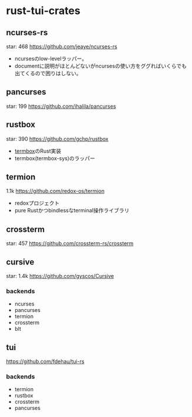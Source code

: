 # rust-tui-crates
## ncurses-rs
star: 468
https://github.com/jeaye/ncurses-rs

- ncursesのlow-levelラッパー。
- documentに説明がほとんどないがncursesの使い方をググればいくらでも出てくるので困りはしない。

## pancurses
star: 199
https://github.com/ihalila/pancurses

## rustbox
star: 390
https://github.com/gchp/rustbox

- [termbox](https://github.com/nsf/termbox)のRust実装
- termbox(termbox-sys)のラッパー


## termion
1.1k
https://github.com/redox-os/termion

- redoxプロジェクト
- pure Rustかつbindlessなterminal操作ライブラリ

## crossterm
star: 457
https://github.com/crossterm-rs/crossterm


## cursive
star: 1.4k
https://github.com/gyscos/Cursive
### backends
- ncurses
- pancurses
- termion
- crossterm
- blt

## tui
https://github.com/fdehau/tui-rs
### backends
- termion
- rustbox
- crossterm
- pancurses
